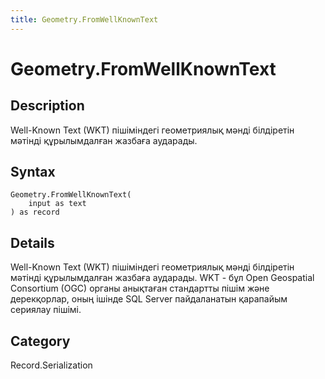 ```yaml
---
title: Geometry.FromWellKnownText
---
```


# Geometry.FromWellKnownText


## Description

Well-Known Text (WKT) пішіміндегі геометриялық мәнді білдіретін мәтінді құрылымдалған жазбаға аударады.


## Syntax

```powerquery
Geometry.FromWellKnownText(
    input as text
) as record
```


## Details

Well-Known Text (WKT) пішіміндегі геометриялық мәнді білдіретін мәтінді құрылымдалған жазбаға аударады. WKT - бұл Open Geospatial Consortium (OGC) органы анықтаған стандартты пішім және дерекқорлар, оның ішінде SQL Server пайдаланатын қарапайым сериялау пішімі.



## Category
Record.Serialization
